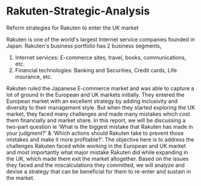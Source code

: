 # Rakuten-Strategic-Analysis
Reform strategies for Rakuten to enter the UK market

Rakuten is one of the world's largest Internet service companies founded in Japan. Rakuten's business portfolio has 2 business segments,
1. Internet services: E-commerce sites, travel, books, communications, etc.
2. Financial technologies: Banking and Securities, Credit cards, Life insurance, etc.
   
Rakuten ruled the Japanese E-commerce market and was able to capture a lot of ground in the European and UK markets initially. They entered the European market with an excellent strategy by adding inclusivity and diversity to their management style. But when they started exploring the UK market, they faced many challenges and made many mistakes which cost them financially and market share.
In this report, we will be discussing a two-part question ie ‘What is the biggest mistake that Rakuten has made in your judgment?’ & ‘Which actions should Rakuten take to prevent those mistakes and make it more profitable?’. The objective here is to address the challenges Rakuten faced while working in the European and UK market and most importantly what major mistake Rakuten did while expanding in the UK, which made them exit the market altogether. Based on the issues they faced and the miscalculations they committed, we will analyze and devise a strategy that can be beneficial for them to re-enter and sustain in the market.
